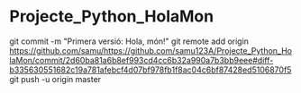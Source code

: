 # Projecte_Python_HolaMon
git commit -m "Primera versió: Hola, món!" 
git remote add origin 
https://github.com/samu/https://github.com/samu123A/Projecte_Python_HolaMon/commit/2d60ba81a6b8ef993cd4cc6b32a990a7b3bb9eee#diff-b335630551682c19a781afebcf4d07bf978fb1f8ac04c6bf87428ed5106870f5
git push -u origin master
